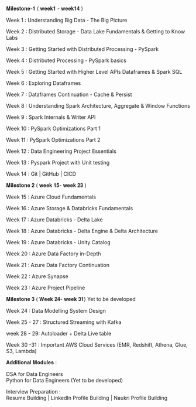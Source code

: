 
𝐌𝐢𝐥𝐞𝐬𝐭𝐨𝐧𝐞-𝟏 ( 𝐰𝐞𝐞𝐤𝟏 - 𝐰𝐞𝐞𝐤𝟏𝟒 )  
  
Week 1 : Understanding Big Data - The Big Picture  
  
Week 2 : Distributed Storage - Data Lake Fundamentals & Getting to Know Labs  
  
Week 3 : Getting Started with Distributed Processing - PySpark  
  
Week 4 : Distributed Processing - PySpark basics  
  
Week 5 : Getting Started with Higher Level APIs Dataframes & Spark SQL  
  
Week 6 : Exploring Dataframes  
  
Week 7 : Dataframes Continuation - Cache & Persist  
  
Week 8 : Understanding Spark Architecture, Aggregate & Window Functions  
  
Week 9 : Spark Internals & Writer API  
  
Week 10 : PySpark Optimizations Part 1  
  
Week 11 : PySpark Optimizations Part 2  
  
Week 12 : Data Engineering Project Essentials  
  
Week 13 : Pyspark Project with Unit testing  
  
Week 14 : Git | GitHub | CICD  
  
𝐌𝐢𝐥𝐞𝐬𝐭𝐨𝐧𝐞 𝟐 ( 𝐰𝐞𝐞𝐤 𝟏𝟓- 𝐰𝐞𝐞𝐤 𝟐𝟑 )  
  
Week 15 : Azure Cloud Fundamentals  
  
Week 16 : Azure Storage & Databricks Fundamentals  
  
Week 17 : Azure Databricks - Delta Lake  
  
Week 18 : Azure Databricks - Delta Engine & Delta Architecture  
  
Week 19 : Azure Databricks - Unity Catalog  
  
Week 20 : Azure Data Factory in-Depth  
  
Week 21 : Azure Data Factory Continuation  
  
Week 22 : Azure Synapse  
  
Week 23 : Azure Project Pipeline  
  
𝐌𝐢𝐥𝐞𝐬𝐭𝐨𝐧𝐞 𝟑 ( 𝐖𝐞𝐞𝐤 𝟐𝟒- 𝐰𝐞𝐞𝐤 𝟑𝟏) Yet to be developed  
  
Week 24 : Data Modelling System Design  
  
Week 25 - 27 : Structured Streaming with Kafka  
  
week 28 - 29: Autoloader + Delta Live table  
  
Week 30 -31 : Important AWS Cloud Services (EMR, Redshift, Athena, Glue, S3, Lambda)  
  
𝐀𝐝𝐝𝐢𝐭𝐢𝐨𝐧𝐚𝐥 𝐌𝐨𝐝𝐮𝐥𝐞𝐬 :  
  
DSA for Data Engineers  
Python for Data Engineers (Yet to be developed)  
  
Interview Preparation :  
Resume Building | LinkedIn Profile Building | Naukri Profile Building  
  



